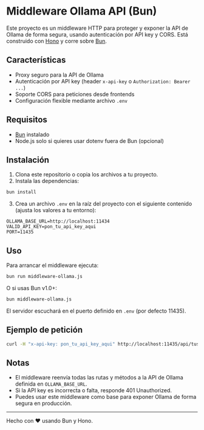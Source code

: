 # Middleware Ollama API (Bun)

Este proyecto es un middleware HTTP para proteger y exponer la API de Ollama de forma segura, usando autenticación por API key y CORS. Está construido con [Hono](https://hono.dev/) y corre sobre [Bun](https://bun.sh/).

## Características
- Proxy seguro para la API de Ollama
- Autenticación por API key (header `x-api-key` o `Authorization: Bearer ...`)
- Soporte CORS para peticiones desde frontends
- Configuración flexible mediante archivo `.env`

## Requisitos
- [Bun](https://bun.sh/) instalado
- Node.js solo si quieres usar dotenv fuera de Bun (opcional)

## Instalación
1. Clona este repositorio o copia los archivos a tu proyecto.
2. Instala las dependencias:

```bash
bun install
```

3. Crea un archivo `.env` en la raíz del proyecto con el siguiente contenido (ajusta los valores a tu entorno):

```env
OLLAMA_BASE_URL=http://localhost:11434
VALID_API_KEY=pon_tu_api_key_aqui
PORT=11435
```

## Uso

Para arrancar el middleware ejecuta:

```bash
bun run middleware-ollama.js
```

O si usas Bun v1.0+:

```bash
bun middleware-ollama.js
```

El servidor escuchará en el puerto definido en `.env` (por defecto 11435).

## Ejemplo de petición

```bash
curl -H "x-api-key: pon_tu_api_key_aqui" http://localhost:11435/api/tus-endpoints
```

## Notas
- El middleware reenvía todas las rutas y métodos a la API de Ollama definida en `OLLAMA_BASE_URL`.
- Si la API key es incorrecta o falta, responde 401 Unauthorized.
- Puedes usar este middleware como base para exponer Ollama de forma segura en producción.

---

Hecho con ❤️ usando Bun y Hono.
